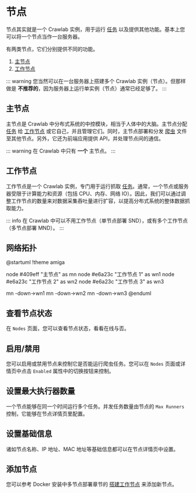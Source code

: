# 节点

节点其实就是一个 Crawlab 实例，用于运行 [任务](./task) 以及提供其他功能。基本上您可以将一个节点当作一台服务器。

有两类节点，它们分别提供不同的功能。
1. [主节点](#master-node)
2. [工作节点](#worker-node)

::: warning
您当然可以在一台服务器上搭建多个 Crawlab 实例（节点）。但那样做是 **不推荐的**，因为服务器上运行单实例（节点）通常已经足够了。
:::

## 主节点

主节点是 Crawlab 中分布式系统的中控模块，相当于人体中的大脑。主节点分配 [任务](./task) 给 [工作节点](#worker-node) 或它自己，并且管理它们。同时，主节点部署和分发 [爬虫](./spider) 文件至其他节点。另外，它还为前端应用提供 API，并处理节点间的通信。

::: warning
在 Crawlab 中只有 **一个** 主节点。
:::

## 工作节点

工作节点是一个 Crawlab 实例，专门用于运行抓取 [任务](./task)。通常，一个节点或服务器受限于计算能力和资源（包括 CPU、内存、网络 IO）。因此，我们可以通过调整工作节点的数量来对数据采集吞吐量进行扩容，以提高分布式系统的整体数据抓取能力。

::: info
在 Crawlab 中可以不用工作节点（单节点部署 SND），或有多个工作节点（多节点部署 MND）。
:::

## 网络拓扑

@startuml
!theme amiga

node #409eff "主节点" as mn
node #e6a23c "工作节点 1" as wn1
node #e6a23c "工作节点 2" as wn2
node #e6a23c "工作节点 3" as wn3

mn -down->wn1
mn -down->wn2
mn -down->wn3
@enduml

## 查看节点状态

在 `Nodes` 页面，您可以查看节点状态，看看在线与否。

## 启用/禁用

您可以启用或禁用节点来控制它是否能运行爬虫任务。您可以在 `Nodes` 页面或详情页中点击 `Enabled` 属性中的切换按钮来控制。

## 设置最大执行器数量

一个节点能够在同一个时间运行多个任务。并发任务数量由节点的 `Max Runners` 控制，它能够在节点详情页里配置。

## 设置基础信息

诸如节点名称、IP 地址、MAC 地址等基础信息都可以在节点详情页中设置。

## 添加节点

您可以参考 Docker 安装中多节点部署章节的 [搭建工作节点](/guide/installation/docker.html#set-up-worker-nodes) 来添加新节点。
